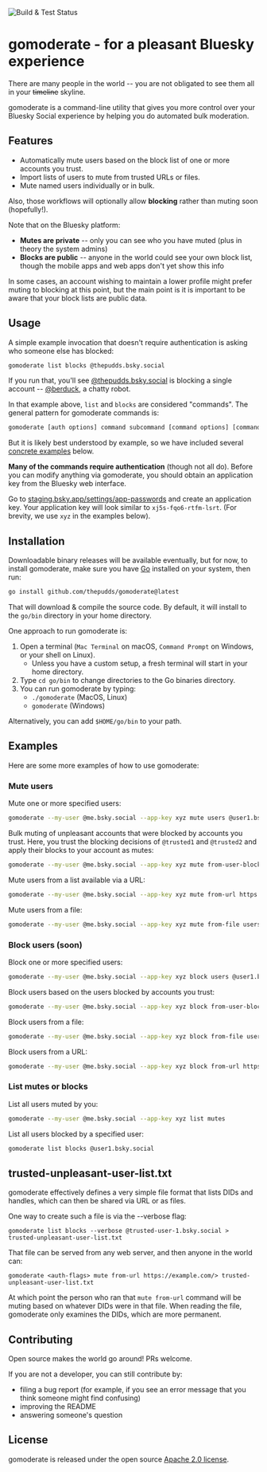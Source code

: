 ![Build & Test Status](https://github.com/thepudds/gomoderate/actions/workflows/test.yml/badge.svg)

# gomoderate - for a pleasant Bluesky experience

There are many people in the world -- you are not obligated to see them all in your ~~timeline~~ skyline.

gomoderate is a command-line utility that gives you more control over your Bluesky Social experience by helping you do automated bulk moderation.

## Features

- Automatically mute users based on the block list of one or more accounts you trust.
- Import lists of users to mute from trusted URLs or files.
- Mute named users individually or in bulk.

Also, those workflows will optionally allow **blocking** rather than muting soon (hopefully!).

Note that on the Bluesky platform:
- **Mutes are private** -- only you can see who you have muted (plus in theory the system admins)
- **Blocks are public** -- anyone in the world could see your own block list, though the mobile apps and web apps don't yet show this info

In some cases, an account wishing to maintain a lower profile might prefer muting to blocking at this point, but the main point is it is important to be aware that your block lists are public data.

## Usage

A simple example invocation that doesn't require authentication is asking who someone else has blocked:

```bash
gomoderate list blocks @thepudds.bsky.social
```

If you run that, you'll see [@thepudds.bsky.social](https://staging.bsky.app/profile/@thepudds.bsky.social) is blocking a single account -- [@berduck](https://staging.bsky.app/profile/berduck.deepfates.com), a chatty robot.

In that example above, `list` and `blocks` are considered "commands". The general pattern for gomoderate commands is:

```bash
gomoderate [auth options] command subcommand [command options] [command arguments]
```

But it is likely best understood by example, so we have included several [concrete examples](https://github.com/thepudds/gomoderate#examples) below.

**Many of the commands require authentication** (though not all do). Before you can modify anything via gomoderate, you should obtain an application key from the Bluesky web interface. 

Go to [staging.bsky.app/settings/app-passwords](https://staging.bsky.app/settings/app-passwords) and create an application key. Your application key will look similar to `xj5s-fqo6-rtfm-lsrt`. (For brevity, we use `xyz` in the examples below).

## Installation

Downloadable binary releases will be available eventually, but for now, to install gomoderate, make sure you have [Go](https://go.dev/dl/) installed on your system, then run:

```bash
go install github.com/thepudds/gomoderate@latest
```

That will download & compile the source code. By default, it will install to the `go/bin` directory in your home directory.

One approach to run gomoderate is:
1. Open a terminal (`Mac Terminal` on macOS, `Command Prompt` on Windows, or your shell on Linux).
    * Unless you have a custom setup, a fresh terminal will start in your home directory.
2. Type `cd go/bin` to change directories to the Go binaries directory.
3. You can run gomoderate by typing:
    * `./gomoderate` (MacOS, Linux)
    * `gomoderate` (Windows)

Alternatively, you can add `$HOME/go/bin` to your path.

## Examples

Here are some more examples of how to use gomoderate:

### Mute users

Mute one or more specified users:

```bash
gomoderate --my-user @me.bsky.social --app-key xyz mute users @user1.bsky.social @user2.bsky.social
```

Bulk muting of unpleasant accounts that were blocked by accounts you trust. Here, you trust the blocking decisions of `@trusted1` and `@trusted2` and apply their blocks to your account as mutes:

```bash
gomoderate --my-user @me.bsky.social --app-key xyz mute from-user-blocks @trusted1.bsky.social @trusted2.bsky.social
```

Mute users from a list available via a URL:

```bash
gomoderate --my-user @me.bsky.social --app-key xyz mute from-url https://example.com/a-trusted-list-of-users-to-mute.txt
```

Mute users from a file:

```bash
gomoderate --my-user @me.bsky.social --app-key xyz mute from-file users-list.txt
```

### Block users (soon)

Block one or more specified users:

```bash
gomoderate --my-user @me.bsky.social --app-key xyz block users @user1.bsky.social @user2.bsky.social
```

Block users based on the users blocked by accounts you trust:

```bash
gomoderate --my-user @me.bsky.social --app-key xyz block from-user-blocks @trusted1.bsky.social @trusted2.bsky.social
```

Block users from a file:

```bash
gomoderate --my-user @me.bsky.social --app-key xyz block from-file users.txt
```

Block users from a URL:

```bash
gomoderate --my-user @me.bsky.social --app-key xyz block from-url https://example.com/a-list-of-trusted-users-to-block.txt
```

### List mutes or blocks

List all users muted by you:

```bash
gomoderate --my-user @me.bsky.social --app-key xyz list mutes
```

List all users blocked by a specified user:

```bash
gomoderate list blocks @user1.bsky.social
```

## trusted-unpleasant-user-list.txt

gomoderate effectively defines a very simple file format that lists DIDs and handles, which can then be shared via URL or as files. 

One way to create such a file is via the --verbose flag:

```
gomoderate list blocks --verbose @trusted-user-1.bsky.social > trusted-unpleasant-user-list.txt
```

That file can be served from any web server, and then anyone in the world can:

```
gomoderate <auth-flags> mute from-url https://example.com/> trusted-unpleasant-user-list.txt
```

At which point the person who ran that `mute from-url` command will be muting based on whatever DIDs were in that file. When reading the file, gomoderate only examines the DIDs, which are more permanent.

## Contributing

Open source makes the world go around! PRs welcome.

If you are not a developer, you can still contribute by:
 * filing a bug report (for example, if you see an error message that you think someone might find confusing)
 * improving the README
 * answering someone's question

## License

gomoderate is released under the open source [Apache 2.0 license](LICENSE).
